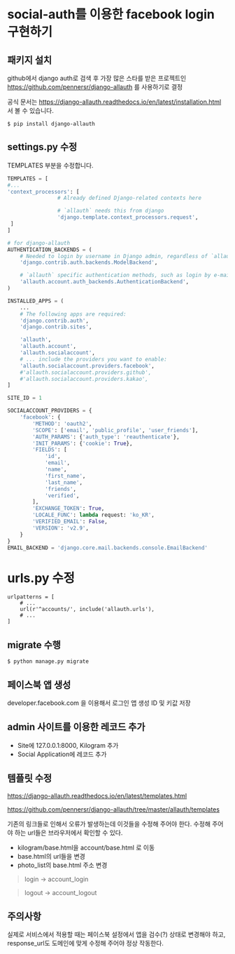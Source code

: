 # social-auth를 이용한 facebook login 구현하기

## 패키지 설치

github에서 django auth로 검색 후 가장 많은 스타를 받은 프로젝트인 https://github.com/pennersr/django-allauth 를 사용하기로 결정

공식 문서는 https://django-allauth.readthedocs.io/en/latest/installation.html
서 볼 수 있습니다.

```
$ pip install django-allauth
```

## settings.py 수정

TEMPLATES 부분을 수정합니다.
```python
TEMPLATES = [
#...
'context_processors': [
                # Already defined Django-related contexts here

                # `allauth` needs this from django
                'django.template.context_processors.request',
 ]
]

# for django-allauth
AUTHENTICATION_BACKENDS = (
    # Needed to login by username in Django admin, regardless of `allauth`
    'django.contrib.auth.backends.ModelBackend',

    # `allauth` specific authentication methods, such as login by e-mail
    'allauth.account.auth_backends.AuthenticationBackend',
)

INSTALLED_APPS = (
    ...
    # The following apps are required:
    'django.contrib.auth',
    'django.contrib.sites',

    'allauth',
    'allauth.account',
    'allauth.socialaccount',
    # ... include the providers you want to enable:
    'allauth.socialaccount.providers.facebook',
    #'allauth.socialaccount.providers.github',
    #'allauth.socialaccount.providers.kakao',
]

SITE_ID = 1

SOCIALACCOUNT_PROVIDERS = {
    'facebook': {
        'METHOD': 'oauth2',
        'SCOPE': ['email', 'public_profile', 'user_friends'],
        'AUTH_PARAMS': {'auth_type': 'reauthenticate'},
        'INIT_PARAMS': {'cookie': True},
        'FIELDS': [
            'id',
            'email',
            'name',
            'first_name',
            'last_name',
            'friends',
            'verified',
        ],
        'EXCHANGE_TOKEN': True,
        'LOCALE_FUNC': lambda request: 'ko_KR',
        'VERIFIED_EMAIL': False,
        'VERSION': 'v2.9',
    }
}
EMAIL_BACKEND = 'django.core.mail.backends.console.EmailBackend'
```

# urls.py 수정
```
urlpatterns = [
    # ...
    url(r'^accounts/', include('allauth.urls'),
    # ...
]
```

## migrate 수행
```
$ python manage.py migrate
```

## 페이스북 앱 생성
developer.facebook.com 을 이용해서 로그인 앱 생성
ID 및 키값 저장

## admin 사이트를 이용한 레코드 추가
- Site에 127.0.0.1:8000, Kilogram 추가
- Social Application에 레코드 추가



## 템플릿 수정

https://django-allauth.readthedocs.io/en/latest/templates.html

https://github.com/pennersr/django-allauth/tree/master/allauth/templates

기존의 링크들로 인해서 오류가 발생하는데 이것들을 수정해 주어야 한다.
수정해 주어야 하는 url들은 브라우저에서 확인할 수 있다.

- kilogram/base.html을 account/base.html 로 이동
- base.html의 url들을 변경
- photo_list의 base.html 주소 변경 

> login -> account_login

> logout -> account_logout

## 주의사항 

실제로 서비스에서 적용할 때는 페이스북 설정에서 앱을 검수(?) 상태로 변경해야 하고, response_url도 도메인에 맞게 수정해 주어야 정상 작동한다. 